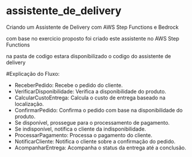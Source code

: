 # assistente_de_delivery
Criando um Assistente de Delivery com AWS Step Functions e Bedrock

com base no exercicio proposto foi criado este assistente no AWS Step Functions

na pasta de codigo estara disponibilizado o codigo do assistente de delivery 


#Explicação do Fluxo:

- ReceberPedido: Recebe o pedido do cliente.
- VerificarDisponibilidade: Verifica a disponibilidade do produto.
- CalcularCustoEntrega: Calcula o custo de entrega baseado na localização.
- ConfirmarPedido: Confirma o pedido com base na disponibilidade do produto.
- Se disponível, prossegue para o processamento de pagamento.
- Se indisponível, notifica o cliente da indisponibilidade.
- ProcessarPagamento: Processa o pagamento do cliente.
- NotificarCliente: Notifica o cliente sobre a confirmação do pedido.
- AcompanharEntrega: Acompanha o status da entrega até a conclusão.
